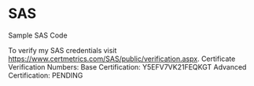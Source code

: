 # SAS
Sample SAS Code

To verify my SAS credentials visit https://www.certmetrics.com/SAS/public/verification.aspx.
Certificate Verification Numbers:
Base Certification:     Y5EFV7VK21FEQKGT
Advanced Certification: PENDING
